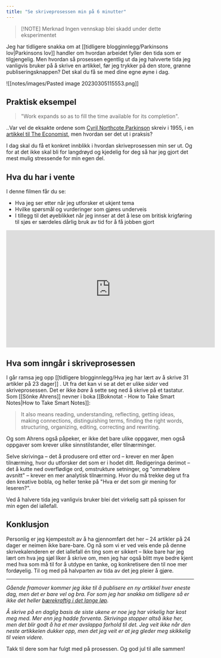 ```yaml
---
title: "Se skriveprosessen min på 6 minutter"
---
```

> [!NOTE] Merknad
> Ingen vennskap blei skadd under dette eksperimentet
 
Jeg har tidligere snakka om at [[tidligere blogginnlegg/Parkinsons lov|Parkinsons lov]] handler om hvordan arbeidet fyller den tida som er tilgjengelig. Men hvordan så prosessen egentlig ut da jeg halvverte tida jeg vanligvis bruker på å skrive en artikkel, før jeg trykker på den store, grønne publiseringsknappen? Det skal du få se med dine egne øyne i dag.

![[notes/images/Pasted image 20230305115553.png]]

## Praktisk eksempel

> "Work expands so as to fill the time available for its completion".

..Var vel de eksakte ordene som [Cyril Northcote Parkinson](https://en.wikipedia.org/wiki/C._Northcote_Parkinson) skreiv i 1955, i en [artikkel til The Economist](https://www.economist.com/news/1955/11/19/parkinsons-law), men hvordan ser det ut i praksis?

I dag skal du få et konkret innblikk i hvordan skriveprosessen min ser ut. Og for at det ikke skal bli for langdrøyd og kjedelig for deg så har jeg gjort det mest mulig stressende for min egen del.

## Hva du har i vente

I denne filmen får du se:
- Hva jeg ser etter når jeg utforsker et ukjent tema
- Hvilke spørsmål og vurderinger som gjøres underveis
- I tillegg til det øyeblikket når jeg innser at det å lese om britisk krigføring til sjøs er særdeles dårlig bruk av tid for å få jobben gjort

<iframe width="560" height="315" src="https://www.youtube.com/embed/uiLXSqB-P3s" title="YouTube video player" frameborder="0" allow="accelerometer; autoplay; clipboard-write; encrypted-media; gyroscope; picture-in-picture; web-share" allowfullscreen></iframe>

## Hva som inngår i skriveprosessen
I går ramsa jeg opp [[tidligere blogginnlegg/Hva jeg har lært av å skrive 31 artikler på 23 dager]] . Ut fra det kan vi se at det er ulike *sider* ved skriveprosessen. Det er ikke *bare* å sette seg ned å skrive på et tastatur. Som [[Sönke Ahrens]] nevner i boka [[Boknotat - How to Take Smart Notes|How to Take Smart Notes]]:

>  It also means reading, understanding, reflecting, getting ideas, making connections, distinguishing terms, finding the right words, structuring, organizing, editing, correcting and rewriting.

Og som Ahrens også påpeker, er ikke det bare ulike oppgaver, men også oppgaver som krever ulike sinnstilstander, eller tilnærminger. 

Selve skrivinga – det å produsere ord etter ord – krever en mer åpen tilnærming, hvor du utforsker det som er i hodet ditt. Redigeringa derimot – det å kutte ned overflødige ord, omstrukture setninger, og "ommøblere avsnitt" – krever en mer analytisk tilnærming. Hvor du må trekke deg ut fra den kreative bobla, og heller tenke på "Hva er det som gir mening for leseren?".

Ved å halvere tida jeg vanligvis bruker blei det virkelig satt på spissen for min egen del iallefall.

## Konklusjon

Personlig er jeg kjempestolt av å ha gjennomført det her – 24 artikler på 24 dager er neimen ikke bare-bare. Og nå som vi er ved veis ende på denne skrivekalenderen er det iallefall én ting som er sikkert – Ikke bare har jeg lært om hva jeg sjøl liker å skrive om, men jeg har også blitt mye bedre kjent med hva som må til for å utdype en tanke, og konkretisere den til noe mer fordøyelig. Til og med på halvparten av tida av det jeg pleier å gjøre.

---
*Gående framover kommer jeg ikke til å publisere en ny artikkel hver eneste dag, men det er bare vel og bra. For som jeg har snakka om tidligere så er ikke det heller [bærekraftig i det lange løp](https://www.simenskriver.no/eksperimenter-i-livet/).* 

*Å skrive på en daglig basis de siste ukene er noe jeg har virkelig har kost meg med. Mer enn jeg hadde forventa. Skrivinga stopper altså ikke her, men det blir godt å ha et mer avslappa forhold til det. Jeg veit ikke når den neste artikkelen dukker opp, men det jeg veit er at jeg gleder meg skikkelig til veien videre.*

Takk til dere som har fulgt med på prosessen. Og god jul til alle sammen!